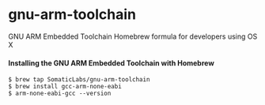 gnu-arm-toolchain
============

GNU ARM Embedded Toolchain Homebrew formula for developers using OS X

#### Installing the GNU ARM Embedded Toolchain with Homebrew

```
$ brew tap SomaticLabs/gnu-arm-toolchain
$ brew install gcc-arm-none-eabi
$ arm-none-eabi-gcc --version
```
